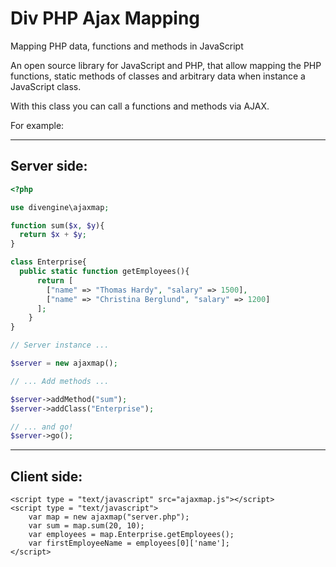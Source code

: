 # Div PHP Ajax Mapping

Mapping PHP data, functions and methods in JavaScript

An open source library for JavaScript and PHP, that 
allow mapping the PHP functions, static methods of classes and 
arbitrary data when instance a JavaScript class. 

With this class you can call a functions and methods via AJAX. 

For example:

--------------------------------------------
Server side:
--------------------------------------------
```php
<?php

use divengine\ajaxmap;

function sum($x, $y){
  return $x + $y; 
}

class Enterprise{
  public static function getEmployees(){
      return [
        ["name" => "Thomas Hardy", "salary" => 1500],  
        ["name" => "Christina Berglund", "salary" => 1200] 
      ];  
    } 
}

// Server instance ...

$server = new ajaxmap(); 

// ... Add methods ...

$server->addMethod("sum"); 
$server->addClass("Enterprise"); 

// ... and go!
$server->go(); 

```

--------------------------------------------
Client side:
--------------------------------------------
```xhtml
<script type = "text/javascript" src="ajaxmap.js"></script>
<script type = "text/javascript">
    var map = new ajaxmap("server.php");
    var sum = map.sum(20, 10);
    var employees = map.Enterprise.getEmployees();
    var firstEmployeeName = employees[0]['name'];
</script>
```
